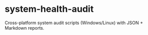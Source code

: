 # system-health-audit
Cross-platform system audit scripts (Windows/Linux) with JSON + Markdown reports.
